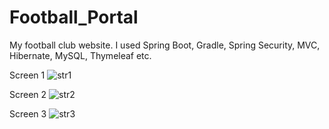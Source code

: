 # Football_Portal
My football club website. I used Spring Boot, Gradle, Spring Security, MVC, Hibernate, MySQL, Thymeleaf etc.

Screen 1
![str1](https://user-images.githubusercontent.com/27241538/66924623-3c73e900-f02b-11e9-85eb-025f58e0c8bc.png)

Screen 2
![str2](https://user-images.githubusercontent.com/27241538/66924776-852ba200-f02b-11e9-83e8-e3ad8f2bbbe9.png)

Screen 3
![str3](https://user-images.githubusercontent.com/27241538/66924818-98d70880-f02b-11e9-8a6b-6f19407b955c.png)
